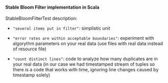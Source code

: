 #### Stable Bloom Filter implementation in Scala

StableBloomFilterTest description:

- ```"several items put in filter"```: simplistic unit

- ```"error rates are within acceptable boundaries"```: experiment with algorythm parameters on your real data (use files with real data instead of resource file)

- ```"count distinct lines"```: code to analyze how many duplicates are in your real data (in our case we had timestamped stream of tuples so there is a code that works with time, ignoring line changes caused by timestamp solely)